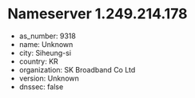 # Nameserver 1.249.214.178

* as_number: 9318
* name: Unknown
* city: Siheung-si
* country: KR
* organization: SK Broadband Co Ltd
* version: Unknown
* dnssec: false
